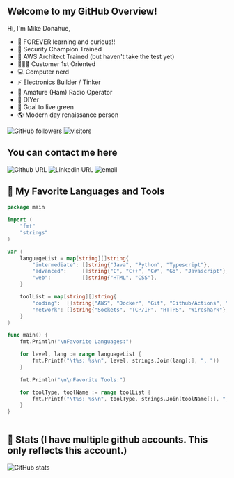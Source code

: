## Welcome to my GitHub Overview!

Hi, I'm Mike Donahue,

- 🌱 FOREVER learning and curious!!
- 🤺 Security Champion Trained
- 🏫 AWS Architect Trained (but haven't take the test yet)
- 🧑‍🤝‍🧑 Customer 1st Oriented
- 💻 Computer nerd
- ⚡ Electronics Builder / Tinker
- 📡 Amature (Ham) Radio Operator
- 🔨 DIYer
- 🏡 Goal to live green
- 🌎 Modern day renaissance person

![GitHub followers](https://img.shields.io/github/followers/mdonahue-godaddy)
![visitors](https://visitor-badge.laobi.icu/badge?page_id=mdonahue.mdonahue)


## You can contact me here

![Github URL](https://img.shields.io/static/v1?message=mdonahue-godaddy&logo=github&labelColor=5c5c5c&color=1182c3&logoColor=white&label=%20&link=http%3A%2F%2Fgithub.com%2Fmdonahue-godaddy&link=http%3A%2F%2Fgithub.com%2Fmdonahue-godaddy)
![Linkedin URL](https://img.shields.io/static/v1?message=Michael%20Donahue&logo=linkedin&labelColor=5c5c5c&color=1182c3&logoColor=white&label=Linked%20In&link=http%3A%2F%2Fwww.linkedin.com%2Fin%2Fmichael-donahue-15138314%2F&link=http%3A%2F%2Fwww.linkedin.com%2Fin%2Fmichael-donahue-15138314%2F)
![email](https://img.shields.io/static/v1?message=mdonahue%40godaddy.com&labelColor=5c5c5c&color=1182c3&logoColor=white&label=email&link=mailto%3Amdonahue%40godaddy.com&link=mailto%3Amdonahue%40godaddy.com)


## 🎨 My Favorite Languages and Tools
```go
package main

import (
	"fmt"
	"strings"
)

var (
	languageList = map[string][]string{
		"intermediate": []string{"Java", "Python", "Typescript"},
		"advanced":     []string{"C", "C++", "C#", "Go", "Javascript"},
		"web":          []string{"HTML", "CSS"},
	}

	toolList = map[string][]string{
		"coding":  []string{"AWS", "Docker", "Git", "Github/Actions", "VSCode"},
		"network": []string{"Sockets", "TCP/IP", "HTTPS", "Wireshark"},
	}
)

func main() {
	fmt.Println("\nFavorite Languages:")

	for level, lang := range languageList {
		fmt.Printf("\t%s: %s\n", level, strings.Join(lang[:], ", "))
	}

	fmt.Println("\n\nFavorite Tools:")

	for toolType, toolName := range toolList {
		fmt.Printf("\t%s: %s\n", toolType, strings.Join(toolName[:], ", "))
	}
}
  
```
## 📃 Stats (I have multiple github accounts. This only reflects this account.)

![GitHub stats](https://github-readme-stats.vercel.app/api?username=mdonahue-godaddy&count_private=true&show_icons=true)

